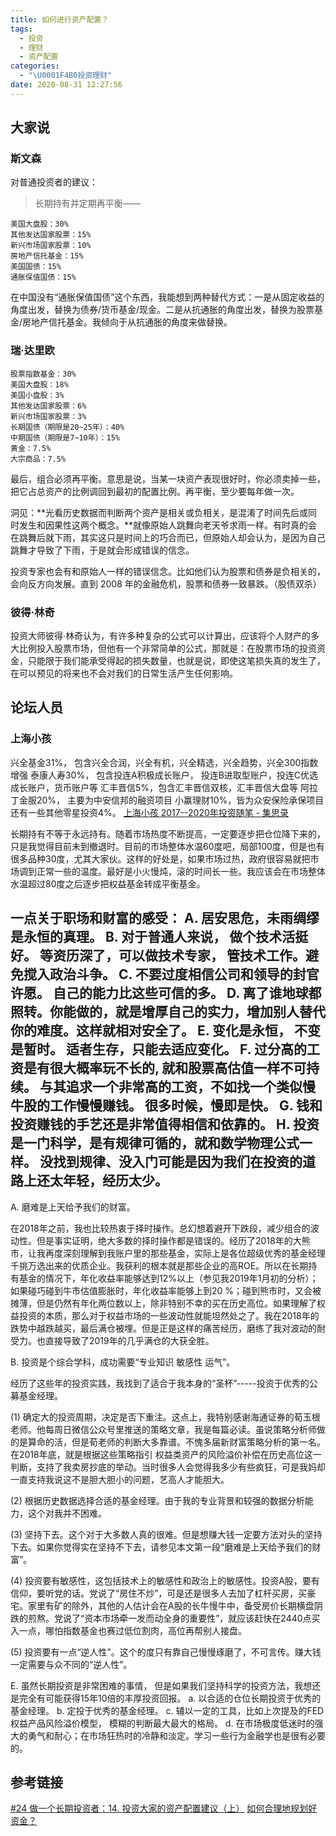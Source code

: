```yaml
---
title: 如何进行资产配置？
tags:
  - 投资
  - 理财
  - 资产配置
categories:
  - "\U0001F4B0投资理财"
date: 2020-08-31 12:27:56
---
```

## 大家说

### 斯文森
对普通投资者的建议：
> 长期持有并定期再平衡——
 ```plain
美国大盘股：30% 
其他发达国家股票：15% 
新兴市场国家股票：10% 
房地产信托基金：15% 
美国国债：15% 
通胀保值国债：15% 
 ```

在中国没有“通胀保值国债”这个东西，我能想到两种替代方式：一是从固定收益的角度出发，替换为债券/货币基金/现金。二是从抗通胀的角度出发，替换为股票基金/房地产信托基金。我倾向于从抗通胀的角度来做替换。

### 瑞·达里欧
 ```plain
股票指数基金：30%
美国大盘股：18%
美国小盘股：3%
其他发达国家股票：6%
新兴市场国家股票：3%
长期国债（期限是20~25年）：40%
中期国债（期限是7~10年）：15%
黄金：7.5%
大宗商品：7.5%
 ```
最后，组合必须再平衡。意思是说，当某一块资产表现很好时，你必须卖掉一些，把它占总资产的比例调回到最初的配置比例。再平衡，至少要每年做一次。

洞见：**光看历史数据而判断两个资产是相关或负相关，是混淆了时间先后或同时发生和因果性这两个概念。**就像原始人跳舞向老天爷求雨一样。有时真的会在跳舞后就下雨，其实这只是时间上的巧合而已，但原始人却会认为，是因为自己跳舞才导致了下雨，于是就会形成错误的信念。

投资专家也会有和原始人一样的错误信念。比如他们认为股票和债券是负相关的，会向反方向发展。直到 2008 年的金融危机，股票和债券一致暴跌。（股债双杀）

### 彼得·林奇
投资大师彼得·林奇认为，有许多种复杂的公式可以计算出，应该将个人财产的多大比例投入股票市场，但他有一个非常简单的公式，那就是：在股票市场的投资资金，只能限于我们能承受得起的损失数量，也就是说，即使这笔损失真的发生了，在可以预见的将来也不会对我们的日常生活产生任何影响。

## 论坛人员

### 上海小孩

兴全基金31%， 包含兴全合润，兴全有机，兴全精选，兴全趋势，兴全300指数增强
泰康人寿30%， 包含投连A积极成长账户， 投连B进取型账户，投连C优选成长账户，货币账户等
汇丰晋信5%，包含汇丰晋信双核，汇丰晋信大盘等
阿拉丁金服20%， 主要为中安信邦的融资项目
小赢理财10%，皆为众安保险承保项目
还有一些其他零星投资4%。
[上海小孩 2017--2020年投资随笔 - 集思录](https://www.jisilu.cn/question/259050)

长期持有不等于永远持有。随着市场热度不断提高，一定要逐步把仓位降下来的，只是我觉得目前未到撤退时。目前的市场整体水温60度吧，局部100度，但是也有很多品种30度，尤其大家伙。这样的好处是，如果市场过热，政府很容易就把市场调到正常一些的温度。最好是小火慢炖，滚的时间长一些。我应该会在市场整体水温超过80度之后逐步把权益基金转成平衡基金。

一点关于职场和财富的感受：
A. 居安思危，未雨绸缪是永恒的真理。
B. 对于普通人来说， 做个技术活挺好。 等资历深了，可以做技术专家， 管技术工作。避免搅入政治斗争。
C. 不要过度相信公司和领导的封官许愿。 自己的能力比这些可信的多。
D. 离了谁地球都照转。你能做的，就是增厚自己的实力，增加别人替代你的难度。这样就相对安全了。
E. 变化是永恒， 不变是暂时。 适者生存，只能去适应变化。
F. 过分高的工资是有很大概率玩不长的, 就和股票高估值一样不可持续。 与其追求一个非常高的工资，不如找一个类似慢牛股的工作慢慢赚钱。 很多时候，慢即是快。
G. 钱和投资赚钱的手艺还是非常值得相信和依靠的。
H. 投资是一门科学，是有规律可循的，就和数学物理公式一样。 没找到规律、没入门可能是因为我们在投资的道路上还太年轻，经历太少。
---
A. 磨难是上天给予我们的财富。

在2018年之前，我也比较热衷于择时操作。总幻想着避开下跌段，减少组合的波动性。但是事实证明，绝大多数的择时操作都是错误的。经历了2018年的大熊市，让我再度深刻理解到我账户里的那些基金，实际上是各位超级优秀的基金经理千挑万选出来的优质企业。我获利的根本就是那些企业的高ROE。所以在长期持有基金的情况下，年化收益率能够达到12%以上（参见我2019年1月初的分析）；如果碰巧碰到牛市估值膨胀时，年化收益率能够上到20 %；碰到熊市时，又会被摊薄，但是仍然有年化两位数以上，除非特别不幸的买在历史高位。如果理解了权益投资的本质，那么对于权益市场的一些波动性就能坦然处之了。我在2018年的跌势中越跌越买，最后满仓被埋。但是正是这样的痛苦经历，磨练了我对波动的耐受力。也直接导致了2019年的几乎满仓的大获全胜。

B. 投资是个综合学科，成功需要“专业知识 敏感性 运气”。

经历了这些年的投资实践，我找到了适合于我本身的“圣杯”-----投资于优秀的公募基金经理。

(1) 确定大的投资周期，决定是否下重注。这点上，我特别感谢海通证券的荀玉根老师。他每周日微信公众号里推送的策略文章，我是每篇必读。虽说策略分析师做的是算命的活，但是荀老师的判断大多靠谱。不愧多届新财富策略分析的第一名。在2018年底，就是根据这些策略指引 权益类资产的风险溢价补偿在历史高位这一判断，支持了我卖房抄底的举动。当时很多人会觉得我多少有些疯狂，可是我妈却一直支持我说这不是胆大胆小的问题，艺高人才能胆大。

(2) 根据历史数据选择合适的基金经理。由于我的专业背景和较强的数据分析能力，这个对我并不困难。

(3) 坚持下去。这个对于大多数人真的很难。但是想赚大钱一定要方法对头的坚持下去。如果你觉得实在坚持不下去，请参见本文第一段“磨难是上天给予我们的财富”。

(4) 投资要有敏感性，这包括技术上的敏感性和政治上的敏感性。投资A股，要有信仰，要听党的话。党说了“房住不炒”，可是还是很多人去加了杠杆买房，买豪宅。家里有矿的除外，其他的人估计会在A股的长牛慢牛中，备受房价长期横盘阴跌的煎熬。党说了“资本市场牵一发而动全身的重要性”，就应该赶快在2440点买入一点，哪怕指数基金也赛过低位割肉，高位再帮别人接盘。

(5) 投资要有一点“逆人性”。这个的度只有靠自己慢慢琢磨了，不可言传。赚大钱一定需要与众不同的“逆人性”。

E. 虽然长期投资是非常困难的事情， 但是如果我们坚持科学的投资方法，我想还是完全有可能获得15年10倍的丰厚投资回报。
a. 以合适的仓位长期投资于优秀的基金经理。
b. 定投于优秀的基金经理。
c. 辅以一定的工具，比如上次提及的FED权益产品风险溢价模型， 模糊的判断最大最大的格局。
d. 在市场极度低迷时的强大的勇气和耐心；在市场狂热时的冷静和淡定。学习一些行为金融学也是很有必要的。

## 参考链接
[#24 做一个长期投资者：14. 投资大家的资产配置建议（上）](https://mp.weixin.qq.com/s/L_cwXMdb1V80K6vcghYR_Q)
[如何合理地规划好资金？](https://mp.weixin.qq.com/s/fOLyc96P8WhUGtammIndfQ)